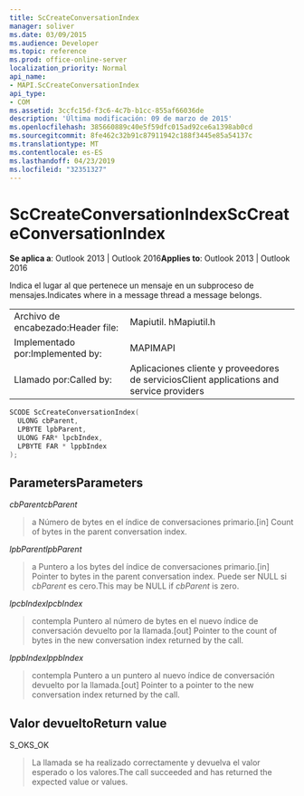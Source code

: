 ```yaml
---
title: ScCreateConversationIndex
manager: soliver
ms.date: 03/09/2015
ms.audience: Developer
ms.topic: reference
ms.prod: office-online-server
localization_priority: Normal
api_name:
- MAPI.ScCreateConversationIndex
api_type:
- COM
ms.assetid: 3ccfc15d-f3c6-4c7b-b1cc-855af66036de
description: 'Última modificación: 09 de marzo de 2015'
ms.openlocfilehash: 385660889c40e5f59dfc015ad92ce6a1398ab0cd
ms.sourcegitcommit: 8fe462c32b91c87911942c188f3445e85a54137c
ms.translationtype: MT
ms.contentlocale: es-ES
ms.lasthandoff: 04/23/2019
ms.locfileid: "32351327"
---
```

# <a name="sccreateconversationindex"></a><span data-ttu-id="92d66-103">ScCreateConversationIndex</span><span class="sxs-lookup"><span data-stu-id="92d66-103">ScCreateConversationIndex</span></span>

  
  
<span data-ttu-id="92d66-104">**Se aplica a**: Outlook 2013 | Outlook 2016</span><span class="sxs-lookup"><span data-stu-id="92d66-104">**Applies to**: Outlook 2013 | Outlook 2016</span></span> 
  
<span data-ttu-id="92d66-105">Indica el lugar al que pertenece un mensaje en un subproceso de mensajes.</span><span class="sxs-lookup"><span data-stu-id="92d66-105">Indicates where in a message thread a message belongs.</span></span> 
  
|||
|:-----|:-----|
|<span data-ttu-id="92d66-106">Archivo de encabezado:</span><span class="sxs-lookup"><span data-stu-id="92d66-106">Header file:</span></span>  <br/> |<span data-ttu-id="92d66-107">Mapiutil. h</span><span class="sxs-lookup"><span data-stu-id="92d66-107">Mapiutil.h</span></span>  <br/> |
|<span data-ttu-id="92d66-108">Implementado por:</span><span class="sxs-lookup"><span data-stu-id="92d66-108">Implemented by:</span></span>  <br/> |<span data-ttu-id="92d66-109">MAPI</span><span class="sxs-lookup"><span data-stu-id="92d66-109">MAPI</span></span>  <br/> |
|<span data-ttu-id="92d66-110">Llamado por:</span><span class="sxs-lookup"><span data-stu-id="92d66-110">Called by:</span></span>  <br/> |<span data-ttu-id="92d66-111">Aplicaciones cliente y proveedores de servicios</span><span class="sxs-lookup"><span data-stu-id="92d66-111">Client applications and service providers</span></span>  <br/> |
   
```cpp
SCODE ScCreateConversationIndex(
  ULONG cbParent,
  LPBYTE lpbParent,
  ULONG FAR* lpcbIndex,
  LPBYTE FAR * lppbIndex
);
```

## <a name="parameters"></a><span data-ttu-id="92d66-112">Parameters</span><span class="sxs-lookup"><span data-stu-id="92d66-112">Parameters</span></span>

 <span data-ttu-id="92d66-113">_cbParent_</span><span class="sxs-lookup"><span data-stu-id="92d66-113">_cbParent_</span></span>
  
> <span data-ttu-id="92d66-114">a Número de bytes en el índice de conversaciones primario.</span><span class="sxs-lookup"><span data-stu-id="92d66-114">[in] Count of bytes in the parent conversation index.</span></span>
    
 <span data-ttu-id="92d66-115">_lpbParent_</span><span class="sxs-lookup"><span data-stu-id="92d66-115">_lpbParent_</span></span>
  
> <span data-ttu-id="92d66-116">a Puntero a los bytes del índice de conversaciones primario.</span><span class="sxs-lookup"><span data-stu-id="92d66-116">[in] Pointer to bytes in the parent conversation index.</span></span> <span data-ttu-id="92d66-117">Puede ser NULL si _cbParent_ es cero.</span><span class="sxs-lookup"><span data-stu-id="92d66-117">This may be NULL if  _cbParent_ is zero.</span></span> 
    
 <span data-ttu-id="92d66-118">_lpcbIndex_</span><span class="sxs-lookup"><span data-stu-id="92d66-118">_lpcbIndex_</span></span>
  
> <span data-ttu-id="92d66-119">contempla Puntero al número de bytes en el nuevo índice de conversación devuelto por la llamada.</span><span class="sxs-lookup"><span data-stu-id="92d66-119">[out] Pointer to the count of bytes in the new conversation index returned by the call.</span></span> 
    
 <span data-ttu-id="92d66-120">_lppbIndex_</span><span class="sxs-lookup"><span data-stu-id="92d66-120">_lppbIndex_</span></span>
  
> <span data-ttu-id="92d66-121">contempla Puntero a un puntero al nuevo índice de conversación devuelto por la llamada.</span><span class="sxs-lookup"><span data-stu-id="92d66-121">[out] Pointer to a pointer to the new conversation index returned by the call.</span></span>
    
## <a name="return-value"></a><span data-ttu-id="92d66-122">Valor devuelto</span><span class="sxs-lookup"><span data-stu-id="92d66-122">Return value</span></span>

<span data-ttu-id="92d66-123">S_OK</span><span class="sxs-lookup"><span data-stu-id="92d66-123">S_OK</span></span> 
  
> <span data-ttu-id="92d66-124">La llamada se ha realizado correctamente y devuelva el valor esperado o los valores.</span><span class="sxs-lookup"><span data-stu-id="92d66-124">The call succeeded and has returned the expected value or values.</span></span>
    

